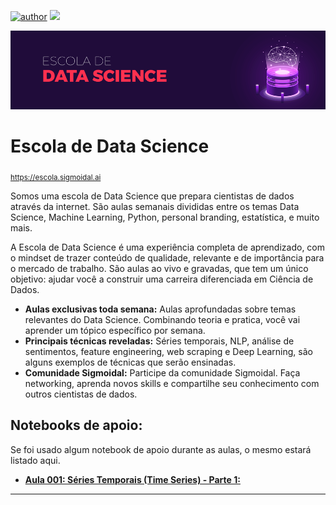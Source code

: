 [![author](https://img.shields.io/badge/author-carlosfab-red.svg)](https://www.linkedin.com/in/carlosfab) [![](https://img.shields.io/badge/python-3.7+-blue.svg)](https://www.python.org/downloads/release/python-365/)

<p align="center">
  <img src="/img/github-banner.png" >
</p>

# Escola de Data Science
<sub>https://escola.sigmoidal.ai</sub>

Somos uma escola de Data Science que prepara cientistas de dados através da internet. São aulas semanais divididas entre os temas Data Science, Machine Learning, Python, personal branding, estatística, e muito mais.

A Escola de Data Science é uma experiência completa de aprendizado, com o mindset de trazer conteúdo de qualidade, relevante e de importância para o mercado de trabalho. São aulas ao vivo e gravadas, que tem um único objetivo: ajudar você a construir uma carreira diferenciada em Ciência de Dados.

* **Aulas exclusivas toda semana:** Aulas aprofundadas sobre temas relevantes do Data Science. Combinando teoria e pratica, você vai aprender um tópico específico por semana.
* **Principais técnicas reveladas:** Séries temporais, NLP, análise de sentimentos, feature engineering, web scraping e Deep Learning, são alguns exemplos de técnicas que serão ensinadas.
* **Comunidade Sigmoidal:** Participe da comunidade Sigmoidal. Faça networking, aprenda novos skills e compartilhe seu conhecimento com outros cientistas de dados.


## Notebooks de apoio:
Se foi usado algum notebook de apoio durante as aulas, o mesmo estará listado aqui.

* [**Aula 001: Séries Temporais (Time Series) - Parte 1:**](https://github.com/carlosfab/escola-data-science/blob/master/notebooks/Aula_001_Séries_Temporais_(Time_Series)_Parte_1.ipynb)

---







